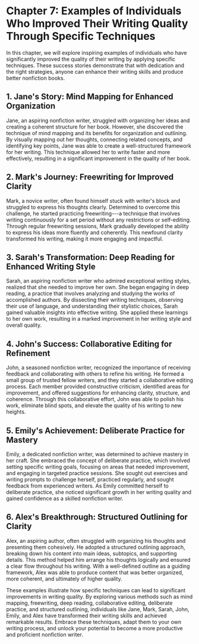 Chapter 7: Examples of Individuals Who Improved Their Writing Quality Through Specific Techniques
=================================================================================================

In this chapter, we will explore inspiring examples of individuals who have significantly improved the quality of their writing by applying specific techniques. These success stories demonstrate that with dedication and the right strategies, anyone can enhance their writing skills and produce better nonfiction books.

**1. Jane's Story: Mind Mapping for Enhanced Organization**
-----------------------------------------------------------

Jane, an aspiring nonfiction writer, struggled with organizing her ideas and creating a coherent structure for her book. However, she discovered the technique of mind mapping and its benefits for organization and outlining. By visually mapping out her thoughts, connecting related concepts, and identifying key points, Jane was able to create a well-structured framework for her writing. This technique allowed her to write faster and more effectively, resulting in a significant improvement in the quality of her book.

**2. Mark's Journey: Freewriting for Improved Clarity**
-------------------------------------------------------

Mark, a novice writer, often found himself stuck with writer's block and struggled to express his thoughts clearly. Determined to overcome this challenge, he started practicing freewriting---a technique that involves writing continuously for a set period without any restrictions or self-editing. Through regular freewriting sessions, Mark gradually developed the ability to express his ideas more fluently and coherently. This newfound clarity transformed his writing, making it more engaging and impactful.

**3. Sarah's Transformation: Deep Reading for Enhanced Writing Style**
----------------------------------------------------------------------

Sarah, an aspiring nonfiction writer who admired exceptional writing styles, realized that she needed to improve her own. She began engaging in deep reading, a practice that involves analyzing and studying the works of accomplished authors. By dissecting their writing techniques, observing their use of language, and understanding their stylistic choices, Sarah gained valuable insights into effective writing. She applied these learnings to her own work, resulting in a marked improvement in her writing style and overall quality.

**4. John's Success: Collaborative Editing for Refinement**
-----------------------------------------------------------

John, a seasoned nonfiction writer, recognized the importance of receiving feedback and collaborating with others to refine his writing. He formed a small group of trusted fellow writers, and they started a collaborative editing process. Each member provided constructive criticism, identified areas for improvement, and offered suggestions for enhancing clarity, structure, and coherence. Through this collaborative effort, John was able to polish his work, eliminate blind spots, and elevate the quality of his writing to new heights.

**5. Emily's Achievement: Deliberate Practice for Mastery**
-----------------------------------------------------------

Emily, a dedicated nonfiction writer, was determined to achieve mastery in her craft. She embraced the concept of deliberate practice, which involved setting specific writing goals, focusing on areas that needed improvement, and engaging in targeted practice sessions. She sought out exercises and writing prompts to challenge herself, practiced regularly, and sought feedback from experienced writers. As Emily committed herself to deliberate practice, she noticed significant growth in her writing quality and gained confidence as a skilled nonfiction writer.

**6. Alex's Breakthrough: Structured Outlining for Clarity**
------------------------------------------------------------

Alex, an aspiring author, often struggled with organizing his thoughts and presenting them cohesively. He adopted a structured outlining approach, breaking down his content into main ideas, subtopics, and supporting details. This method helped him arrange his thoughts logically and ensured a clear flow throughout his writing. With a well-defined outline as a guiding framework, Alex was able to produce content that was better organized, more coherent, and ultimately of higher quality.

These examples illustrate how specific techniques can lead to significant improvements in writing quality. By exploring various methods such as mind mapping, freewriting, deep reading, collaborative editing, deliberate practice, and structured outlining, individuals like Jane, Mark, Sarah, John, Emily, and Alex have transformed their writing skills and achieved remarkable results. Embrace these techniques, adapt them to your own writing process, and unlock your potential to become a more productive and proficient nonfiction writer.
